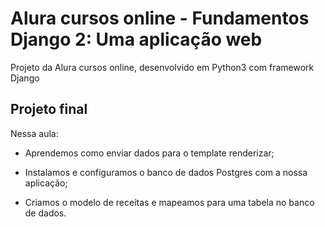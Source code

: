 # Alura cursos online - Fundamentos Django 2: Uma aplicação web

Projeto da Alura cursos online, desenvolvido em Python3 com framework Django

## Projeto final

Nessa aula:

- Aprendemos como enviar dados para o template renderizar;

- Instalamos e configuramos o banco de dados Postgres com a nossa aplicação;

- Criamos o modelo de receitas e mapeamos para uma tabela no banco de dados.




